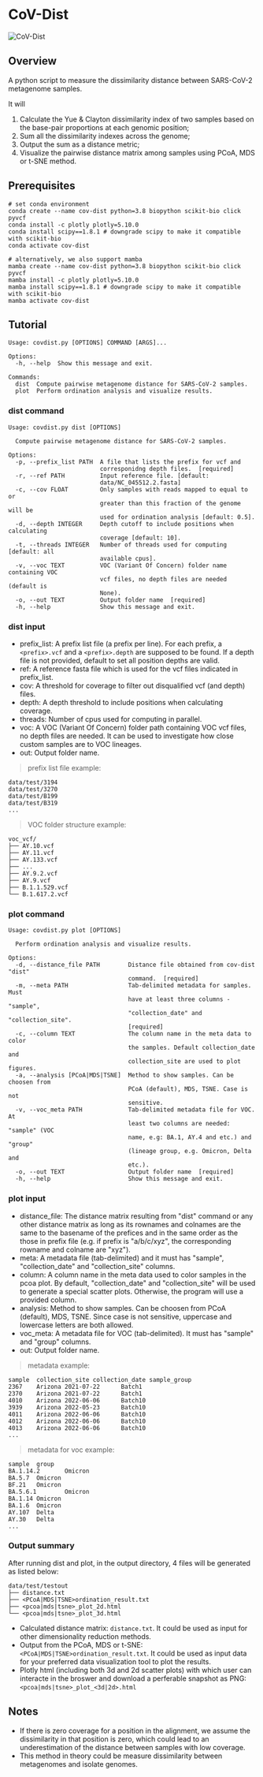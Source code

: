 # CoV-Dist 

![CoV-Dist ](image/covdist.svg)

## Overview
A python script to measure the dissimilarity distance between SARS-CoV-2 metagenome samples.

It will 
1) Calculate the Yue & Clayton dissimilarity index of two samples based on the base-pair proportions at each genomic position;
2) Sum all the dissimilarity indexes across the genome;
3) Output the sum as a distance metric;
4) Visualize the pairwise distance matrix among samples using PCoA, MDS or t-SNE method.

## Prerequisites
```
# set conda environment
conda create --name cov-dist python=3.8 biopython scikit-bio click pyvcf
conda install -c plotly plotly=5.10.0
conda install scipy==1.8.1 # downgrade scipy to make it compatible with scikit-bio
conda activate cov-dist
```

```
# alternatively, we also support mamba
mamba create --name cov-dist python=3.8 biopython scikit-bio click pyvcf
mamba install -c plotly plotly=5.10.0
mamba install scipy==1.8.1 # downgrade scipy to make it compatible with scikit-bio
mamba activate cov-dist
```

## Tutorial

```
Usage: covdist.py [OPTIONS] COMMAND [ARGS]...

Options:
  -h, --help  Show this message and exit.

Commands:
  dist  Compute pairwise metagenome distance for SARS-CoV-2 samples.
  plot  Perform ordination analysis and visualize results.
```

### dist command
```
Usage: covdist.py dist [OPTIONS]

  Compute pairwise metagenome distance for SARS-CoV-2 samples.

Options:
  -p, --prefix_list PATH  A file that lists the prefix for vcf and
                          corresponidng depth files.  [required]
  -r, --ref PATH          Input reference file. [default:
                          data/NC_045512.2.fasta]
  -c, --cov FLOAT         Only samples with reads mapped to equal to or
                          greater than this fraction of the genome will be
                          used for ordination analysis [default: 0.5].
  -d, --depth INTEGER     Depth cutoff to include positions when calculating
                          coverage [default: 10].
  -t, --threads INTEGER   Number of threads used for computing [default: all
                          available cpus].
  -v, --voc TEXT          VOC (Variant Of Concern) folder name containing VOC
                          vcf files, no depth files are needed (default is
                          None).
  -o, --out TEXT          Output folder name  [required]
  -h, --help              Show this message and exit.
```

### dist input
* prefix_list: A prefix list file (a prefix per line). For each prefix, a `<prefix>.vcf` and a `<prefix>.depth` are supposed to be found. If a depth file is not provided, default to set all position depths are valid.
* ref: A reference fasta file which is used for the vcf files indicated in prefix_list.
* cov: A threshold for coverage to filter out disqualified vcf (and depth) files.
* depth: A depth threshold to include positions when calculating coverage.
* threads: Number of cpus used for computing in parallel.
* voc: A VOC (Variant Of Concern) folder path containing VOC vcf files, no depth files are needed. It can be used to investigate how close custom samples are to VOC lineages.
* out: Output folder name.

> prefix list file example:
```
data/test/3194
data/test/3270
data/test/B199
data/test/B319
...
```

> VOC folder structure example:
```
voc_vcf/
├── AY.10.vcf
├── AY.11.vcf
├── AY.133.vcf
├── ...
├── AY.9.2.vcf
├── AY.9.vcf
├── B.1.1.529.vcf
└── B.1.617.2.vcf
```

### plot command
```
Usage: covdist.py plot [OPTIONS]

  Perform ordination analysis and visualize results.

Options:
  -d, --distance_file PATH        Distance file obtained from cov-dist "dist"
                                  command.  [required]
  -m, --meta PATH                 Tab-delimited metadata for samples. Must
                                  have at least three columns - "sample",
                                  "collection_date" and "collection_site".
                                  [required]
  -c, --column TEXT               The column name in the meta data to color
                                  the samples. Default collection_date and
                                  collection_site are used to plot figures.
  -a, --analysis [PCoA|MDS|TSNE]  Method to show samples. Can be choosen from
                                  PCoA (default), MDS, TSNE. Case is not
                                  sensitive.
  -v, --voc_meta PATH             Tab-delimited metadata file for VOC. At
                                  least two columns are needed: "sample" (VOC
                                  name, e.g: BA.1, AY.4 and etc.) and "group"
                                  (lineage group, e.g. Omicron, Delta and
                                  etc.).
  -o, --out TEXT                  Output folder name  [required]
  -h, --help                      Show this message and exit.
```

### plot input
* distance_file: The distance matrix resulting from "dist" command or any other distance matrix as long as its rownames and colnames are the same to the basename of the prefices and in the same order as the those in prefix file (e.g. if prefix is "a/b/c/xyz", the corresponding rowname and colname are "xyz").
* meta: A metadata file (tab-delimited) and it must has "sample", "collection_date" and "collection_site" columns.
* column: A column name in the meta data used to color samples in the pcoa plot. By default, "collection_date" and "collection_site" will be used to generate a special scatter plots. Otherwise, the program will use a provided column.
* analysis: Method to show samples. Can be choosen from PCoA (default), MDS, TSNE. Since case is not sensitive, uppercase and lowercase letters are both allowed.
* voc_meta: A metadata file for VOC (tab-delimited). It must has "sample" and "group" columns.
* out: Output folder name.

> metadata example:
```
sample  collection_site collection_date sample_group
2367    Arizona 2021-07-22      Batch1
2370    Arizona 2021-07-22      Batch1
4010    Arizona 2022-06-06      Batch10
3939    Arizona 2022-05-23      Batch10
4011    Arizona 2022-06-06      Batch10
4012    Arizona 2022-06-06      Batch10
4013    Arizona 2022-06-06      Batch10
...
```

> metadata for voc example:
```
sample  group
BA.1.14.2       Omicron
BA.5.7  Omicron
BF.21   Omicron
BA.5.6.1        Omicron
BA.1.14 Omicron
BA.1.6  Omicron
AY.107  Delta
AY.30   Delta
...
```

### Output summary
After running dist and plot, in the output directory, 4 files will be generated as listed below:
```
data/test/testout
├── distance.txt
├── <PCoA|MDS|TSNE>ordination_result.txt
├── <pcoa|mds|tsne>_plot_2d.html
└── <pcoa|mds|tsne>_plot_3d.html
```

* Calculated distance matrix: `distance.txt`. It could be used as input for other dimensionality reduction methods.
* Output from the PCoA, MDS or t-SNE: `<PCoA|MDS|TSNE>ordination_result.txt`. It could be used as input data for your preferred data visualization tool to plot the results.
* Plotly html (including both 3d and 2d scatter plots) with which user can interacte in the broswer and download a perferable snapshot as PNG: `<pcoa|mds|tsne>_plot_<3d|2d>.html`

## Notes
* If there is zero coverage for a position in the alignment, we assume the dissimilarity in that position is zero, which could lead to an underestimation of the distance between samples with low coverage.
* This method in theory could be measure dissimilarity between metagenomes and isolate genomes.
